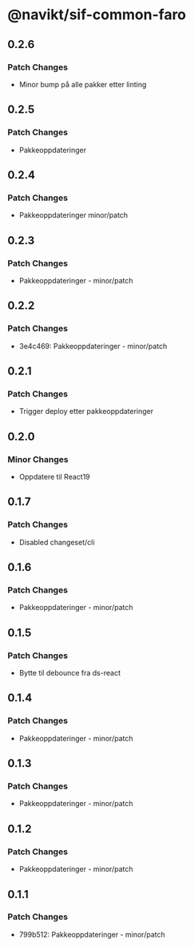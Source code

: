 # @navikt/sif-common-faro

## 0.2.6

### Patch Changes

- Minor bump på alle pakker etter linting

## 0.2.5

### Patch Changes

- Pakkeoppdateringer

## 0.2.4

### Patch Changes

- Pakkeoppdateringer minor/patch

## 0.2.3

### Patch Changes

- Pakkeoppdateringer - minor/patch

## 0.2.2

### Patch Changes

- 3e4c469: Pakkeoppdateringer - minor/patch

## 0.2.1

### Patch Changes

- Trigger deploy etter pakkeoppdateringer

## 0.2.0

### Minor Changes

- Oppdatere til React19

## 0.1.7

### Patch Changes

- Disabled changeset/cli

## 0.1.6

### Patch Changes

- Pakkeoppdateringer - minor/patch

## 0.1.5

### Patch Changes

- Bytte til debounce fra ds-react

## 0.1.4

### Patch Changes

- Pakkeoppdateringer - minor/patch

## 0.1.3

### Patch Changes

- Pakkeoppdateringer - minor/patch

## 0.1.2

### Patch Changes

- Pakkeoppdateringer - minor/patch

## 0.1.1

### Patch Changes

- 799b512: Pakkeoppdateringer - minor/patch
